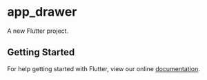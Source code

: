 # app_drawer

A new Flutter project.

## Getting Started

For help getting started with Flutter, view our online
[documentation](https://flutter.io/).
